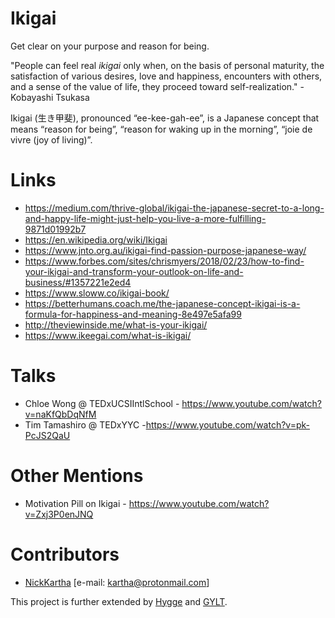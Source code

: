 # Ikigai
Get clear on your purpose and reason for being.

"People can feel real *ikigai* only when, on the basis of personal maturity, the satisfaction of various desires, love and happiness, encounters with others, and a sense of the value of life, they proceed toward self-realization." - Kobayashi Tsukasa

Ikigai (生き甲斐), pronounced “ee-kee-gah-ee”, is a Japanese concept that means “reason for being”, “reason for waking up in the morning”, “joie de vivre (joy of living)”.

# Links
 + https://medium.com/thrive-global/ikigai-the-japanese-secret-to-a-long-and-happy-life-might-just-help-you-live-a-more-fulfilling-9871d01992b7
 + https://en.wikipedia.org/wiki/Ikigai
 + https://www.jnto.org.au/ikigai-find-passion-purpose-japanese-way/
 + https://www.forbes.com/sites/chrismyers/2018/02/23/how-to-find-your-ikigai-and-transform-your-outlook-on-life-and-business/#1357221e2ed4
 + https://www.sloww.co/ikigai-book/
 + https://betterhumans.coach.me/the-japanese-concept-ikigai-is-a-formula-for-happiness-and-meaning-8e497e5afa99
 + http://theviewinside.me/what-is-your-ikigai/
 + https://www.ikeegai.com/what-is-ikigai/
 
# Talks
 + Chloe Wong @ TEDxUCSIIntlSchool - https://www.youtube.com/watch?v=naKfQbDqNfM
 + Tim Tamashiro @ TEDxYYC -https://www.youtube.com/watch?v=pk-PcJS2QaU
 
# Other Mentions
 + Motivation Pill on Ikigai - https://www.youtube.com/watch?v=Zxj3P0enJNQ

# Contributors
 + [NickKartha](https://github.com/NickKartha) [e-mail: kartha@protonmail.com]

This project is further extended by [Hygge](https://github.com/NickKartha/Hygge) and [GYLT](https://github.com/NickKartha/GYLT).
